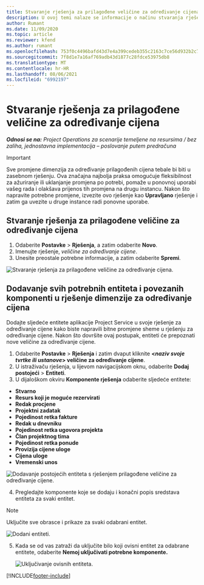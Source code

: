 ```yaml
---
title: Stvaranje rješenja za prilagođene veličine za određivanje cijena
description: U ovoj temi nalaze se informacije o načinu stvaranja rješenja prilagođenih veličina za određivanje cijena.
author: Rumant
ms.date: 11/09/2020
ms.topic: article
ms.reviewer: kfend
ms.author: rumant
ms.openlocfilehash: 753f0c4496bafd43d7e4a399cedeb355c2163c7ce56d932b2c786d5f2e672b6b
ms.sourcegitcommit: 7f8d1e7a16af769adb43d1877c28fdce53975db8
ms.translationtype: MT
ms.contentlocale: hr-HR
ms.lasthandoff: 08/06/2021
ms.locfileid: "6992197"
---
```

# <a name="create-a-solution-for-custom-pricing-dimensions"></a>Stvaranje rješenja za prilagođene veličine za određivanje cijena

 _**Odnosi se na:** Project Operations za scenarije temeljene na resursima / bez zaliha, jednostavna implementacija – poslovanje putem predračuna_ 

>[!IMPORTANT]
>Sve promjene dimenzija za određivanje prilagođenih cijena tebale bi biti u zasebnom rješenju. Ova značajna najbolja praksa omogućuje fleksibilnost za ažuriranje ili uklanjanje promjena po potrebi, pomaže u ponovnoj uporabi vašeg rada i olakšava prijenos tih promjena na drugu instancu. Nakon što napravite potrebne promjene, izvezite ovo rješenje kao **Upravljano** rješenje i zatim ga uvezite u druge instance radi ponovne uporabe.

## <a name="create-a-solution-for-custom-pricing-dimensions"></a>Stvaranje rješenja za prilagođene veličine za određivanje cijena

1.  Odaberite **Postavke** > **Rješenja**, a zatim odaberite **Novo**.
2.  Imenujte rješenje, *<your organization name> veličine za određivanje cijene*.
3. Unesite preostale potrebne informacije, a zatim odaberite **Spremi**.

  ![Stvaranje rješenja za prilagođene veličine za određivanje cijena.](./media/Creation-of-custom-pricing-dimension-solution.png)
 
## <a name="add-all-required-entities-and-related-components-to-the-pricing-dimension-solution"></a>Dodavanje svih potrebnih entiteta i povezanih komponenti u rješenje dimenzije za određivanje cijena

Dodajte sljedeće entitete aplikacije Project Service u svoje rješenje za određivanje cijene kako biste napravili bitne promjene sheme u rješenju za određivanje cijene. Nakon što dovršite ovaj postupak, entiteti će prepoznati nove veličine za određivanje cijene.

1.  Odaberite **Postavke** > **Rješenja** i zatim dvaput kliknite **<*naziv svoje tvrtke ili ustanove*> veličine za određivanje cijene**.
2.  U istraživaču rješenja, u lijevom navigacijskom oknu, odaberite **Dodaj postojeći** > **Entiteti**.
3.  U dijaloškom okviru **Komponente rješenja** odaberite sljedeće entitete:
 
   - **Stvarno**
   - **Resurs koji je moguće rezervirati**
   - **Redak procjene**
   - **Projektni zadatak**
   - **Pojedinost retka fakture**
   - **Redak u dnevniku**
   - **Pojedinost retka ugovora projekta**
   - **Član projektnog tima**
   - **Pojedinost retka ponude**
   - **Provizija cijene uloge**
   - **Cijena uloge**
   - **Vremenski unos**
 
   ![Dodavanje postojećih entiteta s rješenjem prilagođene veličine za određivanje cijene.](./media/Existing-entities-to-PD-solution.png)
 
 4. Pregledajte komponente koje se dodaju i konačni popis sredstava entiteta za svaki entitet. 

   >[!NOTE]
   > Uključite sve obrasce i prikaze za svaki odabrani entitet.

  ![Dodani entiteti.](./media/solution-component-selection.png)


5.  Kada se od vas zatraži da uključite bilo koji ovisni entitet za odabrane entitete, odaberite **Nemoj uključivati potrebne komponente.**

    ![Uključivanje ovisnih entiteta.](./media/Do-not-include-required.png)


[!INCLUDE[footer-include](../includes/footer-banner.md)]